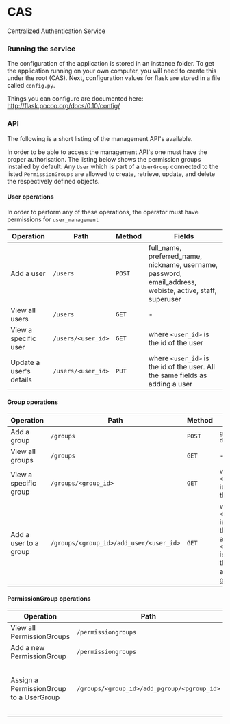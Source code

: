 CAS
===

Centralized Authentication Service


### Running the service

The configuration of the application is stored in an instance folder. To get the application running on your own computer, you will need to create this under the root (CAS). Next, configuration values for flask are stored in a file called ``config.py``.

Things you can configure are documented here: http://flask.pocoo.org/docs/0.10/config/

### API

The following is a short listing of the management API's available.

In order to be able to access the management API's one must have the proper authorisation. The listing below shows the permission groups installed by default. Any ``User`` which is part of a ``UserGroup`` connected to the listed ``PermissionGroups`` are allowed to create, retrieve, update, and delete the respectively defined objects.

#### User operations

In order to perform any of these operations, the operator must have permissions for ``user_management``

Operation | Path | Method | Fields
--------- | ---- | ------ | ------
Add a user | ``/users`` | ``POST`` | full_name, preferred_name, nickname, username, password, email_address, webiste, active, staff, superuser
View all users | ``/users`` | ``GET`` | -
View a specific user | ``/users/<user_id>`` | ``GET`` | where ``<user_id>`` is the id of the user
Update a user's details | ``/users/<user_id>`` | ``PUT`` | where ``<user_id>`` is the id of the user. All the same fields as adding a user

#### Group operations
Operation | Path | Method | Fields
--------- | ---- | ------ | ------
Add a group | ``/groups`` | ``POST`` | ``group_name``, ``description``
View all groups | ``/groups`` | ``GET`` | -
View a specific group | ``/groups/<group_id>`` | ``GET`` | where ``<group_id>`` is the id of the group
Add a user to a group | ``/groups/<group_id>/add_user/<user_id>`` | ``GET`` | where ``<group_id>`` is the id of the group and ``<user_id>`` is the id of the user to add to the group

#### PermissionGroup operations
Operation | Path | Method | Fields
--------- | ---- | ------ | ------
View all PermissionGroups | ``/permissiongroups`` | ``GET`` | -
Add a new PermissionGroup | ``/permissiongroups`` | ``POST`` | ``name``
Assign a PermissionGroup to a UserGroup | ``/groups/<group_id>/add_pgroup/<pgroup_id>`` | ``POST`` | ``<group_id>`` is the id of the group to add a new PermissionGroup specified by ``<pgroup_id>`` to
